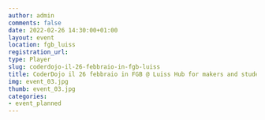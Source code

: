 ```yaml
---
author: admin
comments: false
date: 2022-02-26 14:30:00+01:00
layout: event
location: fgb_luiss
registration_url:
type: Player
slug: coderdojo-il-26-febbraio-in-fgb-luiss
title: CoderDojo il 26 febbraio in FGB @ Luiss Hub for makers and students
img: event_03.jpg
thumb: event_03.jpg
categories:
- event_planned
---
```

